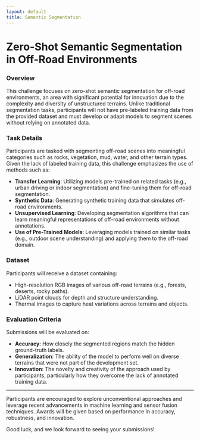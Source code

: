 ```yaml
---
layout: default
title: Semantic Segmentation
---
```

# Zero-Shot Semantic Segmentation in Off-Road Environments

### Overview
This challenge focuses on zero-shot semantic segmentation for off-road environments, an area with significant potential for innovation due to the complexity and diversity of unstructured terrains. Unlike traditional segmentation tasks, participants will not have pre-labeled training data from the provided dataset and must develop or adapt models to segment scenes without relying on annotated data.

### Task Details
Participants are tasked with segmenting off-road scenes into meaningful categories such as rocks, vegetation, mud, water, and other terrain types. Given the lack of labeled training data, this challenge emphasizes the use of methods such as:
- **Transfer Learning**: Utilizing models pre-trained on related tasks (e.g., urban driving or indoor segmentation) and fine-tuning them for off-road segmentation.
- **Synthetic Data**: Generating synthetic training data that simulates off-road environments.
- **Unsupervised Learning**: Developing segmentation algorithms that can learn meaningful representations of off-road environments without annotations.
- **Use of Pre-Trained Models**: Leveraging models trained on similar tasks (e.g., outdoor scene understanding) and applying them to the off-road domain.

### Dataset
Participants will receive a dataset containing:
- High-resolution RGB images of various off-road terrains (e.g., forests, deserts, rocky paths).
- LiDAR point clouds for depth and structure understanding.
- Thermal images to capture heat variations across terrains and objects.

### Evaluation Criteria
Submissions will be evaluated on:
- **Accuracy**: How closely the segmented regions match the hidden ground-truth labels.
- **Generalization**: The ability of the model to perform well on diverse terrains that were not part of the development set.
- **Innovation**: The novelty and creativity of the approach used by participants, particularly how they overcome the lack of annotated training data.
  
---

Participants are encouraged to explore unconventional approaches and leverage recent advancements in machine learning and sensor fusion techniques. Awards will be given based on performance in accuracy, robustness, and innovation.

Good luck, and we look forward to seeing your submissions!
